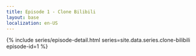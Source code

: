 ```yaml
---
title: Episode 1 - Clone Bilibili
layout: base
localization: en-US
---
```


{% include series/episode-detail.html
    series=site.data.series.clone-bilibili
    episode-id=1
%}